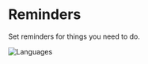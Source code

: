 # Reminders
Set reminders for things you need to do.

![Languages](https://skillicons.dev/icons?i=nodejs,ts,mongodb)
